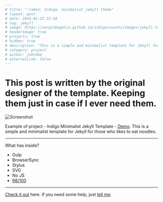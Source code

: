 ```yaml
---
# title: ":ramen: Indigo, minimalist jekyll theme"
# layout: post
# date: 2016-01-23 22:10
# tag: jekyll
# image: https://sergiokopplin.github.io/indigo/assets/images/jekyll-logo-light-solid.png
# headerImage: true
# projects: true
# hidden: true
# description: "This is a simple and minimalist template for Jekyll for those who likes to eat noodles."
# category: project
# author: johndoe
# externalLink: false
---
```

# This post is written by the original designer of the template. Keeping them just in case if I ever need them. 

![Screenshot](https://raw.githubusercontent.com/sergiokopplin/indigo/gh-pages/assets/screen-shot.png)

Example of project - Indigo Minimalist Jekyll Template - [Demo](https://sergiokopplin.github.io/indigo/). This is a simple and minimalist template for Jekyll for those who likes to eat noodles.

---

What has inside?

- Gulp
- BrowserSync
- Stylus
- SVG
- No JS
- [98/100](https://developers.google.com/speed/pagespeed/insights/?url=http%3A%2F%2Fsergiokopplin.github.io%2Findigo%2F)

---

[Check it out](https://sergiokopplin.github.io/indigo/) here.
If you need some help, just [tell me](https://github.com/sergiokopplin/indigo/issues).
